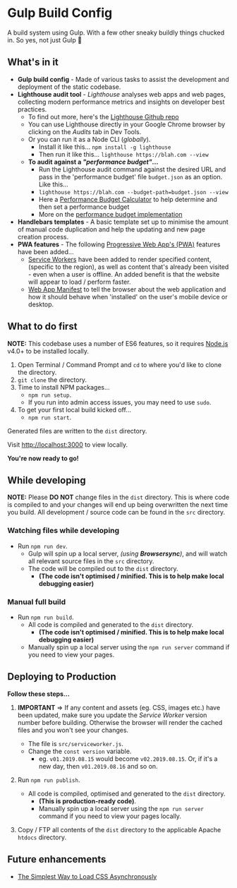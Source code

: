# Gulp Build Config

A build system using Gulp. With a few other sneaky buildly things chucked in. So yes, not just Gulp 🙂

## What's in it

* **Gulp build config** - Made of various tasks to assist the development and deployment of the static codebase.
* **Lighthouse audit tool** - *Lighthouse* analyses web apps and web pages, collecting modern performance metrics and insights on developer best practices.
    - To find out more, here's the [Lighthouse Github repo](https://github.com/GoogleChrome/lighthouse)
    - You can use Lighthouse directly in your Google Chrome browser by clicking on the *Audits* tab in Dev Tools.
    - Or you can run it as a Node CLI (*globally*).
        - Install it like this... `npm install -g lighthouse`
        - Then run it like this... `lighthouse https://blah.com --view`
    - **To audit against a *"performance budget"*...**
        - Run the Lighthouse audit command against the desired URL and pass in the 'performance budget' file `budget.json` as an option. Like this...
        - `lighthouse https://blah.com --budget-path=budget.json --view`
        - Here a [Performance Budget Calculator](https://perf-budget-calculator.firebaseapp.com/) to help determine and then set a performance budget
        - More on the [performance budget implementation](https://bitsofco.de/your-first-performance-budget-with-lighthouse/)
* **Handlebars templates** - A basic template set up to minimise the amount of manual code duplication and help the updating and new page creation process.
* **PWA features** - The following [Progressive Web App's (PWA)](https://developer.mozilla.org/en-US/docs/Web/Apps/Progressive) features have been added...
    - [Service Workers](https://developer.mozilla.org/en-US/docs/Web/API/Service_Worker_API) have been added to render specified content, (specific to the region), as well as content that's already been visited - even when a user is offline. An added benefit is that the website will appear to load / perform faster.
    - [Web App Manifest](https://developer.mozilla.org/en-US/docs/Web/Manifest) to tell the browser about the web application and how it should behave when 'installed' on the user's mobile device or desktop.


## What to do first

**NOTE:** This codebase uses a number of ES6 features, so it requires [Node.js](https://nodejs.org/) v4.0+ to be installed locally.

1. Open Terminal / Command Prompt and `cd` to where you'd like to clone the directory.
2. `git clone` the directory.
3. Time to install NPM packages...
    * `npm run setup`.
    * If you run into admin access issues, you may need to use `sudo`.
4. To get your first local build kicked off...
    * `npm run start`.

Generated files are written to the `dist` directory.

Visit [http://localhost:3000](http://localhost:3000) to view locally.

**You're now ready to go!**


## While developing

**NOTE:** Please **DO NOT** change files in the `dist` directory. This is where code is compiled to and your changes will end up being overwritten the next time you build. All development / source code can be found in the `src` directory.

### Watching files while developing

* Run `npm run dev`.
    - Gulp will spin up a local server, *(using **Browsersync**)*, and will watch all relevant source files in the `src` directory.
    - The code will be compiled out to the `dist` directory.
        - **(The code isn't optimised / minified. This is to help make local debugging easier)**

### Manual full build

* Run `npm run build`.
    - All code is compiled and generated to the `dist` directory.
        - **(The code isn't optimised / minified. This is to help make local debugging easier)**
    - Manually spin up a local server using the `npm run server` command if you need to view your pages.


## Deploying to Production

**Follow these steps...**

1. **IMPORTANT** => If any content and assets (eg. CSS, images etc.) have been updated, make sure you update the *Service Worker* version number before building. Otherwise the browser will render the cached files and you won't see your changes.
    - The file is `src/serviceworker.js`.
    - Change the `const version` variable.
        - eg. `v01.2019.08.15` would become `v02.2019.08.15`. Or, if it's a new day, then `v01.2019.08.16` and so on.

2. Run `npm run publish`.
    - All code is compiled, optimised and generated to the `dist` directory.
        - **(This is production-ready code)**.
        - Manually spin up a local server using the `npm run server` command if you need to view your pages locally.

3. Copy / FTP all contents of the `dist` directory to the applicable Apache `htdocs` directory.


## Future enhancements

* [The Simplest Way to Load CSS Asynchronously](https://www.filamentgroup.com/lab/load-css-simpler/)
